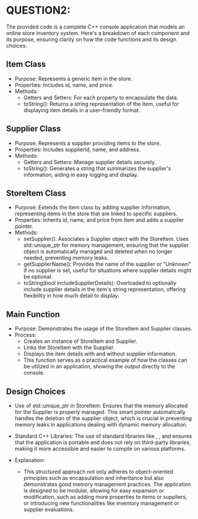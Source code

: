 # QUESTION2:
The provided code is a complete C++ console application that models an online store inventory system. Here's a breakdown of each component and its purpose, ensuring clarity on how the code functions and its design choices:

## Item Class
 * Purpose: Represents a generic item in the store.
 * Properties: Includes id, name, and price.
 * Methods:
	* Getters and Setters: For each property to encapsulate the data.
    * toString(): Returns a string representation of the item, useful for displaying item details in a user-friendly format.

## Supplier Class
 * Purpose: Represents a supplier providing items to the store.
 * Properties: Includes supplierId, name, and address.
 * Methods:
   * Getters and Setters: Manage supplier details securely.
   * toString(): Generates a string that summarizes the supplier's information, aiding in easy logging and display.

## StoreItem Class
 * Purpose: Extends the Item class by adding supplier information, representing items in the store that are linked to specific suppliers.
 * Properties: Inherits id, name, and price from Item and adds a supplier pointer.
 * Methods:
   * setSupplier(): Associates a Supplier object with the StoreItem. Uses std::unique_ptr for memory management, ensuring that the supplier object is automatically managed and deleted when no longer needed, preventing memory leaks.
   * getSupplierName(): Provides the name of the supplier or "Unknown" if no supplier is set, useful for situations where supplier details might be optional.
   * toString(bool includeSupplierDetails): Overloaded to optionally include supplier details in the item's string representation, offering flexibility in how much detail to display.

## Main Function
 * Purpose: Demonstrates the usage of the StoreItem and Supplier classes.
 * Process:
   * Creates an instance of StoreItem and Supplier.
   * Links the StoreItem with the Supplier.
   * Displays the item details with and without supplier information.
   * This function serves as a practical example of how the classes can be utilized in an application, showing the output directly to the console.

## Design Choices
 * Use of std::unique_ptr in StoreItem: Ensures that the memory allocated for the Supplier is properly managed. This smart pointer automatically handles the deletion of the supplier object, which is crucial in preventing memory leaks in applications dealing with dynamic memory allocation.
 * Standard C++ Libraries: The use of standard libraries like <iostream>, <string>, and <memory> ensures that the application is portable and does not rely on third-party libraries, making it more accessible and easier to compile on various platforms.

 * Explanation:
   * This structured approach not only adheres to object-oriented principles such as encapsulation and inheritance but also demonstrates good memory management practices. The application is designed to be modular, allowing for easy expansion or modification, such as adding more properties to items or suppliers, or introducing new functionalities like inventory management or supplier evaluations.